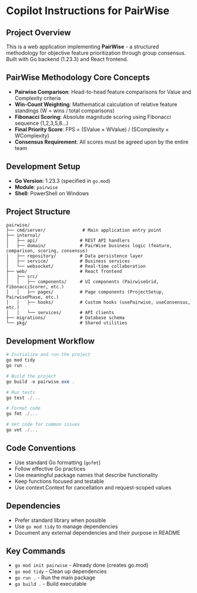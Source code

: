# Copilot Instructions for PairWise

## Project Overview

This is a web application implementing **PairWise** - a structured methodology for objective feature prioritization through group consensus. Built with Go backend (1.23.3) and React frontend.

## PairWise Methodology Core Concepts

- **Pairwise Comparison**: Head-to-head feature comparisons for Value and Complexity criteria
- **Win-Count Weighting**: Mathematical calculation of relative feature standings (W = wins / total comparisons)
- **Fibonacci Scoring**: Absolute magnitude scoring using Fibonacci sequence (1,2,3,5,8...)
- **Final Priority Score**: FPS = (SValue × WValue) / (SComplexity × WComplexity)
- **Consensus Requirement**: All scores must be agreed upon by the entire team

## Development Setup

- **Go Version**: 1.23.3 (specified in `go.mod`)
- **Module**: `pairwise`
- **Shell**: PowerShell on Windows

## Project Structure

```
pairwise/
├── cmd/server/              # Main application entry point
├── internal/
│   ├── api/                # REST API handlers
│   ├── domain/             # PairWise business logic (feature, comparison, scoring, consensus)
│   ├── repository/         # Data persistence layer
│   ├── service/            # Business services
│   └── websocket/          # Real-time collaboration
├── web/                    # React frontend
│   ├── src/
│   │   ├── components/     # UI components (PairwiseGrid, FibonacciScorer, etc.)
│   │   ├── pages/          # Page components (ProjectSetup, PairwisePhase, etc.)
│   │   ├── hooks/          # Custom hooks (usePairwise, useConsensus, etc.)
│   │   └── services/       # API clients
├── migrations/             # Database schema
└── pkg/                    # Shared utilities
```

## Development Workflow

```powershell
# Initialize and run the project
go mod tidy
go run .

# Build the project
go build -o pairwise.exe .

# Run tests
go test ./...

# Format code
go fmt ./...

# Vet code for common issues
go vet ./...
```

## Code Conventions

- Use standard Go formatting (`gofmt`)
- Follow effective Go practices
- Use meaningful package names that describe functionality
- Keep functions focused and testable
- Use context.Context for cancellation and request-scoped values

## Dependencies

- Prefer standard library when possible
- Use `go mod tidy` to manage dependencies
- Document any external dependencies and their purpose in README

## Key Commands

- `go mod init pairwise` - Already done (creates go.mod)
- `go mod tidy` - Clean up dependencies
- `go run .` - Run the main package
- `go build .` - Build executable
